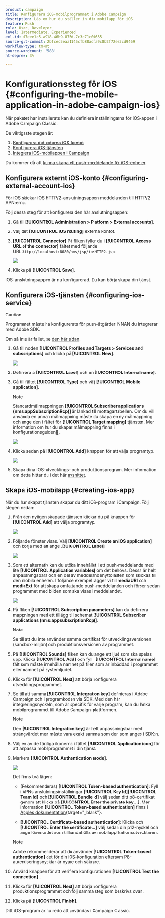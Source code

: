 ```yaml
---
product: campaign
title: Konfigurera iOS-mobilprogrammet i Adobe Campaign
description: Läs om hur du ställer in din mobilapp för iOS
feature: Push
role: User, Developer
level: Intermediate, Experienced
exl-id: 67eee1c5-a918-46b9-875d-7c3c71c00635
source-git-commit: 2bfcec5eaa1145cfb88adfa9c8b2f72ee3cd9469
workflow-type: tm+mt
source-wordcount: '588'
ht-degree: 3%

---
```


# Konfigurationssteg för iOS {#configuring-the-mobile-application-in-adobe-campaign-ios}

När paketet har installerats kan du definiera inställningarna för iOS-appen i Adobe Campaign Classic.

De viktigaste stegen är:

1. [Konfigurera det externa iOS-kontot](#configuring-external-account-ios)
1. [Konfigurera iOS-tjänsten](#configuring-ios-service)
1. [Integrera iOS-mobilappen i Campaign](#creating-ios-app)

Du kommer då att [kunna skapa ett push-meddelande för iOS-enheter](create-notifications-ios.md).

## Konfigurera externt iOS-konto {#configuring-external-account-ios}

För iOS skickar iOS HTTP/2-anslutningsappen meddelanden till HTTP/2 APN:erna.

Följ dessa steg för att konfigurera den här anslutningsappen:

1. Gå till **[!UICONTROL Administration > Platform > External accounts]**.
1. Välj det **[!UICONTROL iOS routing]** externa kontot.
1. **[!UICONTROL Connector]** På fliken fyller du i **[!UICONTROL Access URL of the connector]** fältet med följande URL:```http://localhost:8080/nms/jsp/iosHTTP2.jsp```

   ![](assets/nmac_connectors.png)

1. Klicka på **[!UICONTROL Save]**.

iOS-anslutningsappen är nu konfigurerad. Du kan börja skapa din tjänst.

## Konfigurera iOS-tjänsten {#configuring-ios-service}

>[!CAUTION]
>
>Programmet måste ha konfigurerats för push-åtgärder INNAN du integrerar med Adobe SDK.
>
>Om så inte är fallet, se [den här sidan](https://developer.apple.com/documentation/usernotifications).

1. Gå till noden **[!UICONTROL Profiles and Targets > Services and subscriptions]** och klicka på **[!UICONTROL New]**.

   ![](assets/nmac_service_1.png)

1. Definiera a **[!UICONTROL Label]** och en **[!UICONTROL Internal name]**.
1. Gå till fältet **[!UICONTROL Type]** och välj **[!UICONTROL Mobile application]**.

   >[!NOTE]
   >
   >Standardmålmappningen **[!UICONTROL Subscriber applications (nms:appSubscriptionRcp)]** är länkad till mottagartabellen. Om du vill använda en annan målmappning måste du skapa en ny målmappning och ange den i fältet för **[!UICONTROL Target mapping]** tjänsten. Mer information om hur du skapar målmappning finns i konfigurationsguiden[&#128279;](../../configuration/using/about-custom-recipient-table.md).

   ![](assets/nmac_ios.png)

1. Klicka sedan på **[!UICONTROL Add]** knappen för att välja programtyp.

   ![](assets/nmac_service_2.png)

1. Skapa dina iOS-utvecklings- och produktionsprogram. Mer information om detta hittar du i det här [avsnittet](configuring-the-mobile-application.md#creating-ios-app).

## Skapa iOS-mobilapp {#creating-ios-app}

När du har skapat tjänsten skapar du ditt iOS-program i Campaign. Följ stegen nedan:

1. Från den nyligen skapade tjänsten klickar du på knappen för **[!UICONTROL Add]** att välja programtyp.

   ![](assets/nmac_service_2.png)

1. Följande fönster visas. Välj **[!UICONTROL Create an iOS application]** och börja med att ange .**[!UICONTROL Label]**

   ![](assets/nmac_ios_2.png)

1. Som ett alternativ kan du utöka innehållet i ett push-meddelande med lite **[!UICONTROL Application variables]** om det behövs. Dessa är helt anpassningsbara och en del av meddelandenyttolasten som skickas till den mobila enheten.
I följande exempel lägger vi till **mediaURl** och **mediaExt** för att skapa omfattande push-meddelanden och förser sedan programmet med bilden som ska visas i meddelandet.

   ![](assets/nmac_ios_3.png)

1. På fliken **[!UICONTROL Subscription parameters]** kan du definiera mappningen med ett tillägg till schemat **[!UICONTROL Subscriber applications (nms:appsubscriptionRcp)]**.

   >[!NOTE]
   >
   >Se till att du inte använder samma certifikat för utvecklingsversionen (sandbox-miljön) och produktionsversionen av programmet.

1. På **[!UICONTROL Sounds]** fliken kan du ange ett ljud som ska spelas upp. Klicka **[!UICONTROL Add]** och fyll i **[!UICONTROL Internal name]** fält som måste innehålla namnet på filen som är inbäddad i programmet eller namnet på systemljudet.

1. Klicka för **[!UICONTROL Next]** att börja konfigurera utvecklingsprogrammet.

1. Se till att samma **[!UICONTROL Integration key]** definieras i Adobe Campaign och i programkoden via SDK. <!--For more on this, refer to [this page](integrating-campaign-sdk-into-the-mobile-application.md).--> Med den här integreringsnyckeln, som är specifik för varje program, kan du länka mobilprogrammet till Adobe Campaign-plattformen.

   >[!NOTE]
   >
   > Den **[!UICONTROL Integration key]** är helt anpassningsbar med strängvärdet men måste vara exakt samma som den som anges i SDK:n.

1. Välj en av de färdiga ikonerna i fältet **[!UICONTROL Application icon]** för att anpassa mobilprogrammet i din tjänst.

1. Markera **[!UICONTROL Authentication mode]**.

   ![](assets/nmac_ios_5.png)

   Det finns två lägen:

   * (Rekommenderas) **[!UICONTROL Token-based authentication]**: Fyll i APNs anslutningsinställningar **[!UICONTROL Key Id]**&#x200B;**[!UICONTROL Team Id]** och **[!UICONTROL Bundle Id]** välj sedan ditt p8-certifikat genom att klicka på **[!UICONTROL Enter the private key...]**. Mer information **[!UICONTROL Token-based authentication]** finns i [Apples dokumentation](https://developer.apple.com/documentation/usernotifications/setting_up_a_remote_notification_server/establishing_a_token-based_connection_to_apns){target="_blank"}.

   * **[!UICONTROL Certificate-based authentication]**: Klicka och **[!UICONTROL Enter the certificate...]**  välj sedan din p12-nyckel och ange lösenordet som tillhandahölls av mobilapplikationsutvecklaren.

   >[!NOTE]
   >
   > Adobe rekommenderar att du använder **[!UICONTROL Token-based authentication]** det för din iOS-konfiguration eftersom P8-autentiseringsnycklar är nyare och säkrare.

1. Använd knappen för att verifiera konfigurationen **[!UICONTROL Test the connection]** .

1. Klicka för **[!UICONTROL Next]** att börja konfigurera produktionsprogrammet och följ samma steg som beskrivs ovan.


1. Klicka på **[!UICONTROL Finish]**.

Ditt iOS-program är nu redo att användas i Campaign Classic.
